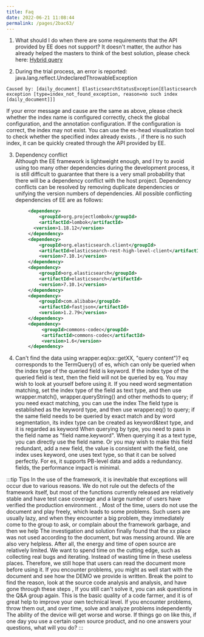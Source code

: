 ```yaml
---
title: Faq
date: 2022-06-21 11:08:44
permalink: /pages/2bac63/
---
```

1. What should I do when there are some requirements that the API provided by EE does not support? It doesn't matter, the author has already helped the masters to think of the best solution, please check here: [Hybrid query](hybrid-query.md)

2. During the trial process, an error is reported: java.lang.reflect.UndeclaredThrowableException
````
Caused by: [daily_document] ElasticsearchStatusException[Elasticsearch exception [type=index_not_found_exception, reason=no such index [daily_document]]]
````
If your error message and cause are the same as above, please check whether the index name is configured correctly, check the global configuration, and the annotation configuration. If the configuration is correct, the index may not exist. You can use the es-head visualization tool to check whether the specified index already exists. , if there is no such index, it can be quickly created through the API provided by EE.

3. Dependency conflict<br />Although the EE framework is lightweight enough, and I try to avoid using too many other dependencies during the development process, it is still difficult to guarantee that there is a very small probability that there will be a dependency conflict with the host project. Dependency conflicts can be resolved by removing duplicate dependencies or unifying the version numbers of dependencies. All possible conflicting dependencies of EE are as follows:
````xml
        <dependency>
            <groupId>org.projectlombok</groupId>
            <artifactId>lombok</artifactId>
          <version>1.18.12</version>
        </dependency>
        <dependency>
            <groupId>org.elasticsearch.client</groupId>
            <artifactId>elasticsearch-rest-high-level-client</artifactId>
            <version>7.10.1</version>
        </dependency>
        <dependency>
            <groupId>org.elasticsearch</groupId>
            <artifactId>elasticsearch</artifactId>
            <version>7.10.1</version>
        </dependency>
        <dependency>
            <groupId>com.alibaba</groupId>
            <artifactId>fastjson</artifactId>
            <version>1.2.79</version>
        </dependency>
        <dependency>
             <groupId>commons-codec</groupId>
             <artifactId>commons-codec</artifactId>
             <version>1.6</version>
        </dependency>
````

4. Can't find the data using wrapper.eq(xx::getXX, "query content")?
   eq corresponds to the TermQuery() of es, which can only be queried when the index type of the queried field is keyword. If the index type of the queried field is text, then the field will not be queried by eq. You may wish to look at yourself before using it. If you need word segmentation matching, set the index type of the field as text type, and then use wrapper.match(), wrapper.queryString() and other methods to query; if you need exact matching, you can use the index The field type is established as the keyword type, and then use wrapper.eq() to query; if the same field needs to be queried by exact match and by word segmentation, its index type can be created as keyword&text type, and it is regarded as keyword When querying by type, you need to pass in the field name as "field name.keyword". When querying it as a text type, you can directly use the field name. Or you may wish to make this field redundant, add a new field, the value is consistent with the field, one index uses keyword, one uses text type, so that it can be solved perfectly. For es, it supports PB-level data and adds a redundancy. fields, the performance impact is minimal.

:::tip Tips
In the use of the framework, it is inevitable that exceptions will occur due to various reasons. We do not rule out the defects of the framework itself, but most of the functions currently released are relatively stable and have test case coverage and a large number of users have verified the production environment. , Most of the time, users do not use the document and play freely, which leads to some problems. Such users are usually lazy, and when they encounter a big problem, they immediately come to the group to ask, or complain about the framework garbage, and then we help The investigation and solution finally found that the xx place was not used according to the document, but was messing around. We are also very helpless. After all, the energy and time of open source are relatively limited. We want to spend time on the cutting edge, such as collecting real bugs and iterating. Instead of wasting time in these useless places.
Therefore, we still hope that users can read the document more before using it. If you encounter problems, you might as well start with the document and see how the DEMO we provide is written. Break the point to find the reason, look at the source code analysis and analysis, and have gone through these steps , If you still can't solve it, you can ask questions in the Q&A group again. This is the basic quality of a code farmer, and it is of great help to improve your own technical level. If you encounter problems, throw them out, and over time, solve and analyze problems independently The ability of the device will get worse and worse. If things go on like this, if one day you use a certain open source product, and no one answers your questions, what will you do?
:::